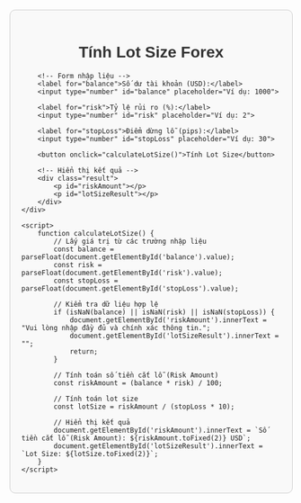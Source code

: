 <!DOCTYPE html>
<html lang="vi">
<head>
    <meta charset="UTF-8">
    <meta name="viewport" content="width=device-width, initial-scale=1.0">
    <title>Tính Lot Size Forex</title>
    <style>
        body {
            font-family: Arial, sans-serif;
            margin: 20px;
        }
        .container {
            max-width: 500px;
            margin: 0 auto;
            padding: 20px;
            border: 1px solid #ccc;
            border-radius: 10px;
            background-color: #f9f9f9;
        }
        h1 {
            text-align: center;
            color: #333;
        }
        label {
            display: block;
            margin-bottom: 5px;
            font-weight: bold;
        }
        input {
            width: 100%;
            padding: 8px;
            margin-bottom: 15px;
            box-sizing: border-box;
            border: 1px solid #ccc;
            border-radius: 5px;
        }
        button {
            width: 100%;
            padding: 10px;
            background-color: #007BFF;
            color: white;
            border: none;
            border-radius: 5px;
            cursor: pointer;
            font-size: 16px;
        }
        button:hover {
            background-color: #0056b3;
        }
        .result {
            margin-top: 20px;
            padding: 10px;
            background-color: #e9ecef;
            border-radius: 5px;
            text-align: center;
            font-size: 1.2em;
            color: #333;
        }
    </style>
</head>
<body>
    <div class="container">
        <h1>Tính Lot Size Forex</h1>

        <!-- Form nhập liệu -->
        <label for="balance">Số dư tài khoản (USD):</label>
        <input type="number" id="balance" placeholder="Ví dụ: 1000">

        <label for="risk">Tỷ lệ rủi ro (%):</label>
        <input type="number" id="risk" placeholder="Ví dụ: 2">

        <label for="stopLoss">Điểm dừng lỗ (pips):</label>
        <input type="number" id="stopLoss" placeholder="Ví dụ: 30">

        <button onclick="calculateLotSize()">Tính Lot Size</button>

        <!-- Hiển thị kết quả -->
        <div class="result">
            <p id="riskAmount"></p>
            <p id="lotSizeResult"></p>
        </div>
    </div>

    <script>
        function calculateLotSize() {
            // Lấy giá trị từ các trường nhập liệu
            const balance = parseFloat(document.getElementById('balance').value);
            const risk = parseFloat(document.getElementById('risk').value);
            const stopLoss = parseFloat(document.getElementById('stopLoss').value);

            // Kiểm tra dữ liệu hợp lệ
            if (isNaN(balance) || isNaN(risk) || isNaN(stopLoss)) {
                document.getElementById('riskAmount').innerText = "Vui lòng nhập đầy đủ và chính xác thông tin.";
                document.getElementById('lotSizeResult').innerText = "";
                return;
            }

            // Tính toán số tiền cắt lỗ (Risk Amount)
            const riskAmount = (balance * risk) / 100;

            // Tính toán lot size
            const lotSize = riskAmount / (stopLoss * 10);

            // Hiển thị kết quả
            document.getElementById('riskAmount').innerText = `Số tiền cắt lỗ (Risk Amount): ${riskAmount.toFixed(2)} USD`;
            document.getElementById('lotSizeResult').innerText = `Lot Size: ${lotSize.toFixed(2)}`;
        }
    </script>
</body>
</html>


